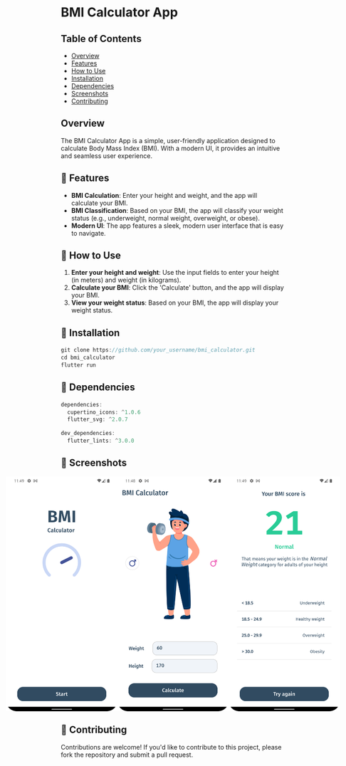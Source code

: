 # BMI Calculator App

## Table of Contents

- [Overview](#overview)
- [Features](#-features)
- [How to Use](#-how-to-use)
- [Installation](#-installation)
- [Dependencies](#-dependencies)
- [Screenshots](#-screenshots)
- [Contributing](#-contributing)

## Overview

The BMI Calculator App is a simple, user-friendly application designed to calculate Body Mass Index (BMI). With a modern UI, it provides an intuitive and seamless user experience.

## 📌 Features

- **BMI Calculation**: Enter your height and weight, and the app will calculate your BMI.
- **BMI Classification**: Based on your BMI, the app will classify your weight status (e.g., underweight, normal weight, overweight, or obese).
- **Modern UI**: The app features a sleek, modern user interface that is easy to navigate.

## 📌 How to Use

1. **Enter your height and weight**: Use the input fields to enter your height (in meters) and weight (in kilograms).
2. **Calculate your BMI**: Click the 'Calculate' button, and the app will display your BMI.
3. **View your weight status**: Based on your BMI, the app will display your weight status.

## 📌 Installation

```dart
git clone https://github.com/your_username/bmi_calculator.git
cd bmi_calculator
flutter run
```

## 📌 Dependencies

```dart
dependencies:
  cupertino_icons: ^1.0.6
  flutter_svg: ^2.0.7
```
```dart
dev_dependencies:
  flutter_lints: ^3.0.0
```

## 📌 Screenshots

<div style="display:flex; justify-content:center;">
    <img src="./screenshots/welcome_screen.png" alt="Welcome Screen" width="250">
    <img src="./screenshots/home_screen.png" alt="Home Screen" width="250">
    <img src="./screenshots/result_screen.png" alt="Result Screen" width="250">
</div>

## 📌 Contributing

Contributions are welcome! If you'd like to contribute to this project, please fork the repository and submit a pull request.